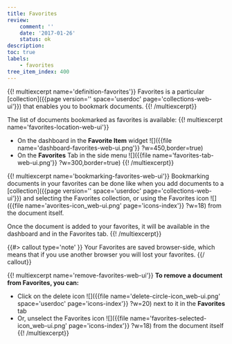 ```yaml
---
title: Favorites
review:
    comment: ''
    date: '2017-01-26'
    status: ok
description:
toc: true
labels:
    - favorites
tree_item_index: 400
---
```


{{! multiexcerpt name='definition-favorites'}}
Favorites is a particular [collection]({{page version='' space='userdoc' page='collections-web-ui'}}) that enables you to bookmark documents.
{{! /multiexcerpt}}

The list of documents bookmarked as favorites is available:
{{! multiexcerpt name='favorites-location-web-ui'}}
- On the dashboard in the **Favorite Item** widget
  ![]({{file name='dashboard-favorites-web-ui.png'}} ?w=450,border=true)
- On the **Favorites** Tab in the side menu
  ![]({{file name='favorites-tab-web-ui.png'}} ?w=300,border=true)
{{! /multiexcerpt}}

{{! multiexcerpt name='bookmarking-favorites-web-ui'}}
Bookmarking documents in your favorites can be done like when you add documents to a [collection]({{page version='' space='userdoc' page='collections-web-ui'}}) and selecting the Favorites collection, or using the Favorites icon&nbsp;![]({{file name='avorites-icon_web-ui.png' page='icons-index'}} ?w=18) from the document itself.

Once the document is added to your favorites, it will be available in the dashboard and in the Favorites tab.
{{! /multiexcerpt}}

{{#> callout type='note' }}
Your Favorites are saved browser-side, which means that if you use another browser you will lost your favorites.
{{/ callout}}

{{! multiexcerpt name='remove-favorites-web-ui'}}
**To remove a document from Favorites, you can:**
- Click on the delete icon&nbsp;![]({{file name='delete-circle-icon_web-ui.png' space='userdoc' page='icons-index'}} ?w=20) next to it in the **Favorites** tab
- Or, unselect the Favorites icon ![]({{file name='favorites-selected-icon_web-ui.png' page='icons-index'}} ?w=18) from the document itself
{{! /multiexcerpt}}
